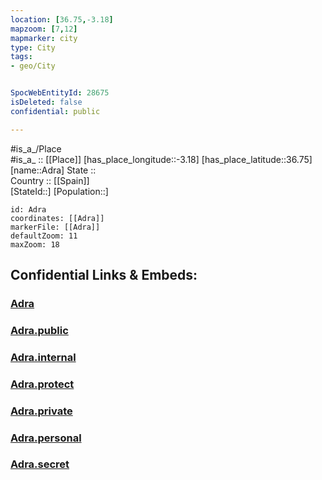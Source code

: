 ```yaml
---
location: [36.75,-3.18] 
mapzoom: [7,12] 
mapmarker: city 
type: City
tags:
- geo/City


SpocWebEntityId: 28675
isDeleted: false
confidential: public

---
```

#is_a_/Place  
#is_a_ :: [[Place]] 
[has_place_longitude::-3.18] 
[has_place_latitude::36.75] 
[name::Adra] 
State ::  
Country :: [[Spain]]  
[StateId::] 
[Population::] 



```leaflet
id: Adra
coordinates: [[Adra]] 
markerFile: [[Adra]] 
defaultZoom: 11 
maxZoom: 18
```


## Confidential Links & Embeds: 

### [Adra](/_Standards/Earth/Continent/Europe/Europe~South/Spain/Provinces~Spain/Andalusia/Granada/City/Adra.md) 

### [Adra.public](/_public/Earth/Continent/Europe/Europe~South/Spain/Provinces~Spain/Andalusia/Granada/City/Adra.public.md) 

### [Adra.internal](/_internal/Earth/Continent/Europe/Europe~South/Spain/Provinces~Spain/Andalusia/Granada/City/Adra.internal.md) 

### [Adra.protect](/_protect/Earth/Continent/Europe/Europe~South/Spain/Provinces~Spain/Andalusia/Granada/City/Adra.protect.md) 

### [Adra.private](/_private/Earth/Continent/Europe/Europe~South/Spain/Provinces~Spain/Andalusia/Granada/City/Adra.private.md) 

### [Adra.personal](/_personal/Earth/Continent/Europe/Europe~South/Spain/Provinces~Spain/Andalusia/Granada/City/Adra.personal.md) 

### [Adra.secret](/_secret/Earth/Continent/Europe/Europe~South/Spain/Provinces~Spain/Andalusia/Granada/City/Adra.secret.md)

